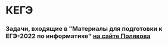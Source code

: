 # КЕГЭ
### Задачи, входящие в "Материалы для подготовки к ЕГЭ-2022 по информатике" [на сайте Полякова](https://kpolyakov.spb.ru/school/ege.htm)
